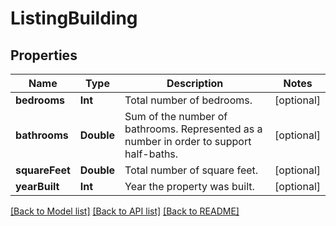 # ListingBuilding

## Properties
Name | Type | Description | Notes
------------ | ------------- | ------------- | -------------
**bedrooms** | **Int** | Total number of bedrooms. | [optional] 
**bathrooms** | **Double** | Sum of the number of bathrooms. Represented as a number in order to support half-baths. | [optional] 
**squareFeet** | **Double** | Total number of square feet. | [optional] 
**yearBuilt** | **Int** | Year the property was built. | [optional] 

[[Back to Model list]](../README.md#documentation-for-models) [[Back to API list]](../README.md#documentation-for-api-endpoints) [[Back to README]](../README.md)


